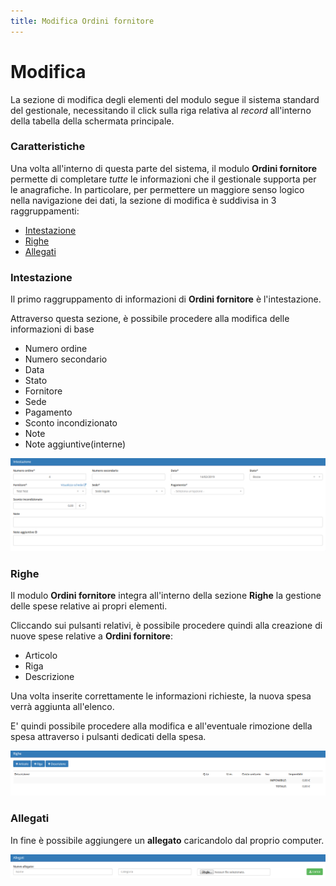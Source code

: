 ```yaml
---
title: Modifica Ordini fornitore
---
```


# Modifica

La sezione di modifica degli elementi del modulo segue il sistema standard del gestionale, necessitando il click sulla riga relativa al _record_ all'interno della tabella della schermata principale.

### Caratteristiche

Una volta all'interno di questa parte del sistema, il modulo **Ordini fornitore** permette di completare _tutte_ le informazioni che il gestionale supporta per le anagrafiche. In particolare, per permettere un maggiore senso logico nella navigazione dei dati, la sezione di modifica è suddivisa in 3 raggruppamenti:

* [Intestazione](modifica.md#intestazione)
* [Righe](modifica.md#righe)
* [Allegati](modifica.md#allegati)

### **Intestazione**

Il primo raggruppamento di informazioni di **Ordini fornitore** è l'intestazione.

Attraverso questa sezione, è possibile procedere alla modifica delle informazioni di base 

* Numero ordine
* Numero secondario
* Data
* Stato
* Fornitore
* Sede
* Pagamento
* Sconto incondizionato
* Note
* Note aggiuntive\(interne\)

![Screenshot sezione intestazione ordini fornitore](../../../../.gitbook/assets/intestazioneordinifornitore.PNG)

### Righe

Il modulo **Ordini fornitore** integra all'interno della sezione **Righe** la gestione delle spese relative ai propri elementi.

Cliccando sui pulsanti relativi, è possibile procedere quindi alla creazione di nuove spese relative a **Ordini fornitore**:

* Articolo
* Riga
* Descrizione

Una volta inserite correttamente le informazioni richieste, la nuova spesa verrà aggiunta all'elenco.

E' quindi possibile procedere alla modifica e all'eventuale rimozione della spesa attraverso i pulsanti dedicati della spesa.

![Screenshot creazione righe ](../../../../.gitbook/assets/righeordinifornitore%20%281%29.PNG)

### Allegati

In fine è possibile aggiungere un **allegato** caricandolo dal proprio computer.

![Screenshot caricamento allegati](../../../../.gitbook/assets/allegatiordinifornitore.PNG)



